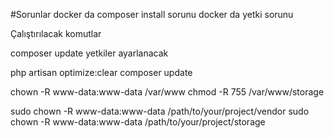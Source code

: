 #Sorunlar
docker da composer install sorunu
docker da yetki sorunu

Çalıştırılacak komutlar


composer update
yetkiler ayarlanacak

php artisan optimize:clear
composer update


chown -R www-data:www-data /var/www
chmod -R 755 /var/www/storage

sudo chown -R www-data:www-data /path/to/your/project/vendor
sudo chown -R www-data:www-data /path/to/your/project/storage